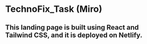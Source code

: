 # TechnoFix_Task (Miro)
## This landing page is built using React and Tailwind CSS, and it is deployed on Netlify. 
